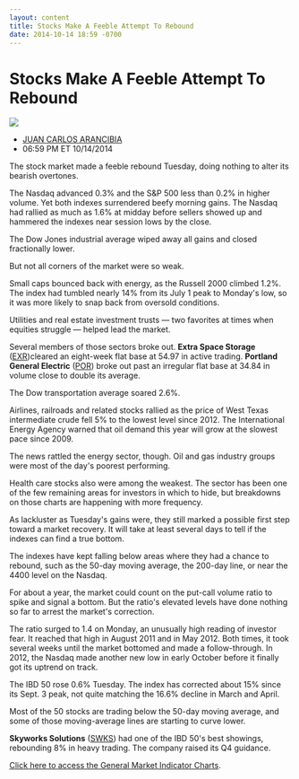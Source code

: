 ```yaml
---
layout: content
title: Stocks Make A Feeble Attempt To Rebound
date: 2014-10-14 18:59 -0700
---
```



Stocks Make A Feeble Attempt To Rebound
========================================


![](https://www.investors.com/wp-content/uploads/ibd-migrated-images/MPv_141015_635488975855090842.png)

* [JUAN CARLOS ARANCIBIA](https://www.investors.com/author/arancibiaj/ "Posts by JUAN CARLOS ARANCIBIA")
* 06:59 PM ET 10/14/2014




The stock market made a feeble rebound Tuesday, doing nothing to alter its bearish overtones.

  

The Nasdaq advanced 0.3% and the S&P 500 less than 0.2% in higher volume. Yet both indexes surrendered beefy morning gains. The Nasdaq had rallied as much as 1.6% at midday before sellers showed up and hammered the indexes near session lows by the close.

  

The Dow Jones industrial average wiped away all gains and closed fractionally lower.

  

But not all corners of the market were so weak.

  

Small caps bounced back with energy, as the Russell 2000 climbed 1.2%. The index had tumbled nearly 14% from its July 1 peak to Monday's low, so it was more likely to snap back from oversold conditions.

  

Utilities and real estate investment trusts — two favorites at times when equities struggle — helped lead the market.

  

Several members of those sectors broke out. **Extra Space Storage** ([EXR](https://research.investors.com/quote.aspx?symbol=EXR))cleared an eight-week flat base at 54.97 in active trading. **Portland General Electric** ([POR](https://research.investors.com/quote.aspx?symbol=POR)) broke out past an irregular flat base at 34.84 in volume close to double its average.

  

The Dow transportation average soared 2.6%.

  

Airlines, railroads and related stocks rallied as the price of West Texas intermediate crude fell 5% to the lowest level since 2012. The International Energy Agency warned that oil demand this year will grow at the slowest pace since 2009.

  

The news rattled the energy sector, though. Oil and gas industry groups were most of the day's poorest performing.

  

Health care stocks also were among the weakest. The sector has been one of the few remaining areas for investors in which to hide, but breakdowns on those charts are happening with more frequency.

  

As lackluster as Tuesday's gains were, they still marked a possible first step toward a market recovery. It will take at least several days to tell if the indexes can find a true bottom.

  

The indexes have kept falling below areas where they had a chance to rebound, such as the 50-day moving average, the 200-day line, or near the 4400 level on the Nasdaq.

  

For about a year, the market could count on the put-call volume ratio to spike and signal a bottom. But the ratio's elevated levels have done nothing so far to arrest the market's correction.

  

The ratio surged to 1.4 on Monday, an unusually high reading of investor fear. It reached that high in August 2011 and in May 2012. Both times, it took several weeks until the market bottomed and made a follow-through. In 2012, the Nasdaq made another new low in early October before it finally got its uptrend on track.

  

The IBD 50 rose 0.6% Tuesday. The index has corrected about 15% since its Sept. 3 peak, not quite matching the 16.6% decline in March and April.

  

Most of the 50 stocks are trading below the 50-day moving average, and some of those moving-average lines are starting to curve lower.

  

**Skyworks Solutions** ([SWKS](https://research.investors.com/quote.aspx?symbol=SWKS)) had one of the IBD 50's best showings, rebounding 8% in heavy trading. The company raised its Q4 guidance.

  

[Click here to access the General Market Indicator Charts](https://www.investors.com/pdf/GMI_101514.pdf).




